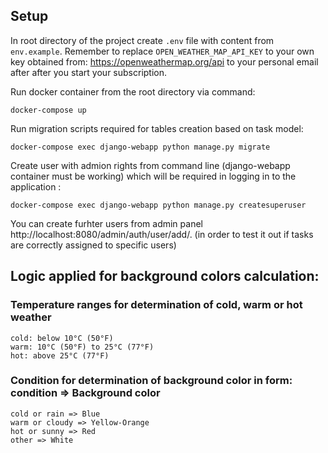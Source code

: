 ## Setup
In root directory of the project create `.env` file with content from `env.example`.
Remember to replace `OPEN_WEATHER_MAP_API_KEY` to your own key obtained from: https://openweathermap.org/api to your personal email after after you start your subscription.


Run docker container from the root directory via command:

```
docker-compose up
```
Run migration scripts required for tables creation based on task model:
```
docker-compose exec django-webapp python manage.py migrate
```

Create user with admion rights from command line (django-webapp container must be working) which will be required in logging in to the application :
```
docker-compose exec django-webapp python manage.py createsuperuser
```
You can create furhter users from admin panel http://localhost:8080/admin/auth/user/add/.
(in order to test it out if tasks are correctly assigned to specific users)

## Logic applied for background colors calculation:
### Temperature ranges for determination of cold, warm or hot weather
```
cold: below 10°C (50°F)
warm: 10°C (50°F) to 25°C (77°F)
hot: above 25°C (77°F)
```
### Condition for determination of background color in form: condition => Background color
```
cold or rain => Blue
warm or cloudy => Yellow-Orange
hot or sunny => Red
other => White
```

